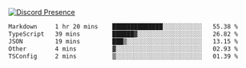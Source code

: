 [![Discord Presence](https://lanyard.cnrad.dev/api/689805100331696149)](https://discord.com/users/689805100331696149)

<!--START_SECTION:waka-->

```txt
Markdown     1 hr 20 mins    ██████████████░░░░░░░░░░░   55.38 %
TypeScript   39 mins         ██████▓░░░░░░░░░░░░░░░░░░   26.82 %
JSON         19 mins         ███▒░░░░░░░░░░░░░░░░░░░░░   13.15 %
Other        4 mins          ▓░░░░░░░░░░░░░░░░░░░░░░░░   02.93 %
TSConfig     2 mins          ▒░░░░░░░░░░░░░░░░░░░░░░░░   01.39 %
```

<!--END_SECTION:waka-->
<img src="https://hit.yhype.me/github/profile?user_id=53441990" alt="">
